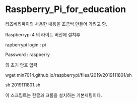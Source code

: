 # Raspberry_Pi_for_education
라즈베리파이의 사용한 내용을 조금씩 만들어 가려고 함.

Raspberrypi 4 의 라이트 버전에 설치후

rapberrypi login : pi

Password : raspberry

의 초기 암호 입력

wget min7014.github.io/raspberrypi/files/2019/2019111801/sh

sh 2019111801.sh

이 스크립트는 한글과 크롬을 설치하는 기본세팅이다.

